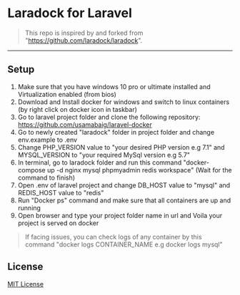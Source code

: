 # Laradock for Laravel
> This repo is inspired by and forked from "https://github.com/laradock/laradock".

---

## Setup

1) Make sure that you have windows 10 pro or ultimate installed and Virtualization enabled (from bios)
2) Download and Install docker for windows and switch to linux containers (by right click on docker icon in taskbar)
3) Go to laravel project folder and clone the following repository: https://github.com/usamabaig/laravel-docker
4) Go to newly created "laradock" folder in project folder and change env.example to .env
5) Change PHP_VERSION value to "your desired PHP version e.g 7.1" and MYSQL_VERSION to "your required MySql version e.g 5.7"
6) In terminal, go to laradock folder and run this command "docker-compose up -d nginx mysql phpmyadmin redis workspace" (Wait for the command to finish)
7) Open .env of laravel project and change DB_HOST value to "mysql" and REDIS_HOST value to "redis"
8) Run "Docker ps" command and make sure that all containers are up and running
9) Open browser and type your project folder name in url and Voila your project is served on docker

> If facing issues, you can check logs of any container by this command "docker logs CONTAINER_NAME e.g docker logs mysql"

## License

[MIT License](https://github.com/laradock/laradock/blob/master/LICENSE)
